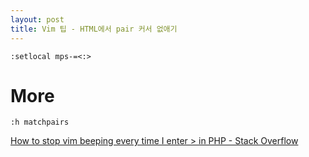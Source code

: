 ```yaml
---
layout: post
title: Vim 팁 - HTML에서 pair 커서 없애기
---
```


```
:setlocal mps-=<:>
```

# More
```
:h matchpairs
```
[How to stop vim beeping every time I enter &gt; in PHP - Stack Overflow](https://stackoverflow.com/questions/24242111/how-to-stop-vim-beeping-every-time-i-enter-in-php)
